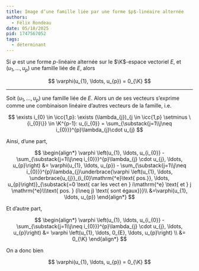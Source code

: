 ```yaml
---
title: Image d’une famille liée par une forme $p$-linéaire alternée
authors:
  - Félix Rondeau
date: 05/18/2025
pid: 1747567052
tags:
  - déterminant
---
```


Si $\varphi$ est une forme $p$-linéaire alternée sur le $\K$-espace vectoriel $E$, et $(u_{1}, \ldots, u_{p})$ une famille liée de $E$, alors

$$
    \varphi(u_{1}, \ldots, u_{p}) = 0_{\K}
$$

---

Soit $(u_{1}, \ldots, u_{p})$ une famille liée de $E$. Alors un de ses vecteurs s’exprime comme une combinaison linéaire d’autres vecteurs de la famille, i.e.

$$
    \exists i_{0} \in \icc{1,p}: \exists (\lambda_{j})_{j \in \icc{1,p} \setminus \{i_{0}\}} \in \K^{p-1}: u_{i_{0}} = \sum_{\substack{j=1\\j\neq i_{0}}}^{p}\lambda_{j}\cdot u_{j}
$$

Ainsi, d’une part,

$$
    \begin{align*}
        \varphi \left(u_{1}, \ldots, u_{i_{0}} -\sum_{\substack{j=1\\j\neq i_{0}}}^{p}\lambda_{j} \cdot u_{j}, \ldots, u_{p}\right) &= \varphi(u_{1}, \ldots, u_{p}) - \sum_{\substack{j=1\\j\neq i_{0}}}^{p}\lambda_{j}\underbrace{\varphi \left(u_{1}, \ldots, \underbrace{u_{j}}_{i_{0}\mathrm{^e}\text{ pos.}}, \ldots, u_{p}\right)}_{\substack{=0 \text{ car les vect en } i\mathrm{^e} \text{ et } j \mathrm{^e}\\\text{ pos. } (i\neq j) \text{ sont égaux}}}\\
&=\varphi(u_{1}, \ldots, u_{p})
    \end{align*}
$$

Et d’autre part,

$$
    \begin{align*}
        \varphi \left(u_{1}, \ldots, u_{i_{0}} -\sum_{\substack{j=1\\j\neq i_{0}}}^{p}\lambda_{j} \cdot u_{j}, \ldots, u_{p}\right) &= \varphi \left(u_{1}, \ldots, 0_{E}, \ldots, u_{p}\right) \\
&= 0_{\K}
    \end{align*}
$$

On a donc bien

$$
    \varphi(u_{1}, \ldots, u_{p}) = 0_{\K}
$$

